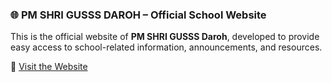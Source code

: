 ### 🌐 PM SHRI GUSSS DAROH – Official School Website

This is the official website of **PM SHRI GUSSS Daroh**, developed to provide easy access to school-related information, announcements, and resources.

🔗 [Visit the Website](https://pmgusssdaroh.netlify.app)
